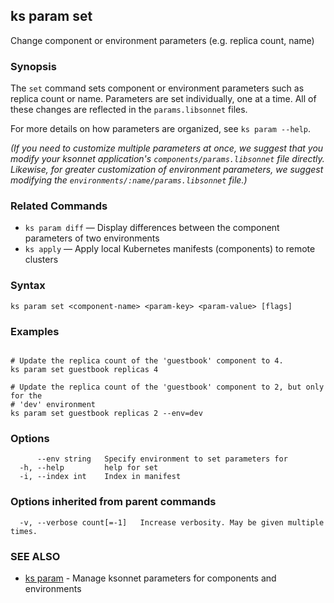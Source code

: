 ## ks param set

Change component or environment parameters (e.g. replica count, name)

### Synopsis


The `set` command sets component or environment parameters such as replica count
or name. Parameters are set individually, one at a time. All of these changes are
reflected in the `params.libsonnet` files.

For more details on how parameters are organized, see `ks param --help`.

*(If you need to customize multiple parameters at once, we suggest that you modify
your ksonnet application's  `components/params.libsonnet` file directly. Likewise,
for greater customization of environment parameters, we suggest modifying the
 `environments/:name/params.libsonnet` file.)*

### Related Commands

* `ks param diff` — Display differences between the component parameters of two environments
* `ks apply` — Apply local Kubernetes manifests (components) to remote clusters

### Syntax


```
ks param set <component-name> <param-key> <param-value> [flags]
```

### Examples

```

# Update the replica count of the 'guestbook' component to 4.
ks param set guestbook replicas 4

# Update the replica count of the 'guestbook' component to 2, but only for the
# 'dev' environment
ks param set guestbook replicas 2 --env=dev
```

### Options

```
      --env string   Specify environment to set parameters for
  -h, --help         help for set
  -i, --index int    Index in manifest
```

### Options inherited from parent commands

```
  -v, --verbose count[=-1]   Increase verbosity. May be given multiple times.
```

### SEE ALSO

* [ks param](ks_param.md)	 - Manage ksonnet parameters for components and environments

